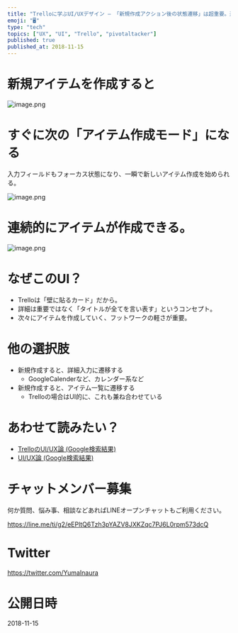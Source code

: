 ```yaml
---
title: "Trelloに学ぶUI/UXデザイン – 「新規作成アクション後の状態遷移」は超重要。連続的なアイテム作成の例。"
emoji: "🖥"
type: "tech"
topics: ["UX", "UI", "Trello", "pivotaltacker"]
published: true
published_at: 2018-11-15
---
```


# 新規アイテムを作成すると

![image.png](https://qiita-image-store.s3.amazonaws.com/0/89618/151d2fd1-08b9-bad2-d96b-84a75a624cc5.png)

# すぐに次の「アイテム作成モード」になる

入力フィールドもフォーカス状態になり、一瞬で新しいアイテム作成を始められる。

![image.png](https://qiita-image-store.s3.amazonaws.com/0/89618/a8f209bb-ce8f-b995-9a2a-a06571283b97.png)

# 連続的にアイテムが作成できる。

![image.png](https://qiita-image-store.s3.amazonaws.com/0/89618/be9e20ae-8e58-c402-6dac-d61846d24ab4.png)

# なぜこのUI？

- Trelloは「壁に貼るカード」だから。
- 詳細は重要ではなく「タイトルが全てを言い表す」というコンセプト。
- 次々にアイテムを作成していく、フットワークの軽さが重要。


# 他の選択肢

- 新規作成すると、詳細入力に遷移する
  - GoogleCalenderなど、カレンダー系など
- 新規作成すると、アイテム一覧に遷移する
  - Trelloの場合はUI的に、これも兼ね合わせている

# あわせて読みたい？

- [TrelloのUI/UX論 (Google検索結果)](https://www.google.co.jp/search?q=yumainaura+ui+ux&oq=yumainaura+ui+ux)
- [UI/UX論 (Google検索結果)](https://www.google.co.jp/search?q=yumainaura+ui+ux&oq=yumainaura+ui+ux)








<!-- Update From Qiita API -->

# チャットメンバー募集


何か質問、悩み事、相談などあればLINEオープンチャットもご利用ください。

https://line.me/ti/g2/eEPltQ6Tzh3pYAZV8JXKZqc7PJ6L0rpm573dcQ





# Twitter


https://twitter.com/YumaInaura


<!-- Update From Qiita API -->



# 公開日時

2018-11-15
